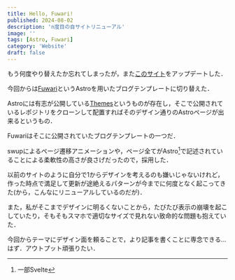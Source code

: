 ```yaml
---
title: Hello, Fuwari!
published: 2024-08-02
description: 'n度目の自サイトリニューアル'
image: ''
tags: [Astro, Fuwari]
category: 'Website'
draft: false
---
```


もう何度やり替えたか忘れてしまったが，また[このサイト](https://ab2m.link)をアップデートした．

今回からは[Fuwari](https://github.com/saicaca/fuwari)というAstroを用いたブログテンプレートに切り替えた．

Astroには有志が公開している[Themes](https://astro.build/themes/)というものが存在し，そこで公開されているレポジトリをクローンして配置すればそのデザイン通りのAstroページが出来るというもの．

Fuwariはそこに公開されていたブログテンプレートの一つだ．

swupによるページ遷移アニメーションや，ページ全てがAstro[^1]で記述されていることによる柔軟性の高さが良さげだったので，採用した．

以前のサイトのように自分で1からデザインを考えるのも嫌いじゃないけれど，作った時点で満足して更新が途絶えるパターンが今までに何度となく起こってきた(から，こんなにリニューアルしているのだが)．

また，私がそこまでデザインに明るくないことから，たびたび表示の崩壊を起こしていたり，そもそもスマホで適切なサイズで見れない致命的な問題も抱えていた．

今回からテーマにデザイン面を頼ることで，より記事を書くことに専念できる...はず．アウトプット頑張りたい．

[^1]: 一部Svelte